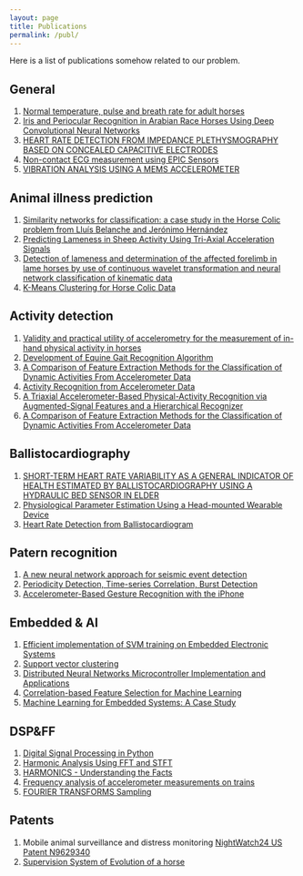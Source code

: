 ```yaml
---
layout: page
title: Publications
permalink: /publ/
---
```

Here is a list of publications somehow related to our problem.  

## General
1. [Normal temperature, pulse and breath rate for adult horses][NormalTPRadulthorses]
2. [Iris and Periocular Recognition in Arabian Race Horses Using Deep Convolutional Neural Networks][IRISRecHorse]
3. [HEART RATE DETECTION FROM IMPEDANCE PLETHYSMOGRAPHY BASED ON CONCEALED CAPACITIVE ELECTRODES][IMEKO-WC-2009-TC13-270]
4. [Non-contact ECG measurement using EPIC Sensors][ECGmeasurementEPIC]
5. [VIBRATION ANALYSIS USING A MEMS ACCELEROMETER][VAMEMS]

## Animal illness prediction

1. [Similarity networks for classification: a case study in the Horse Colic problem from Lluís Belanche and Jerónimo Hernández][NNforHorseColic]
2. [Predicting Lameness in Sheep Activity Using Tri-Axial Acceleration Signals][sheep]
3. [Detection of lameness and determination of the affected forelimb in lame horses by use of continuous wavelet transformation and neural network classification of kinematic data][LamenessWavelet]
4. [K-Means Clustering for Horse Colic Data][KMeansHorseColic]

## Activity detection

1. [Validity and practical utility of accelerometry for the measurement of in-hand physical activity in horses][accel_horse]
2. [Development of Equine Gait Recognition Algorithm][equine_gate]
3. [A Comparison of Feature Extraction Methods for the Classification of Dynamic Activities From Accelerometer Data][feature]  
4. [Activity Recognition from Accelerometer Data][ARAD]
5. [A Triaxial Accelerometer-Based Physical-Activity Recognition via Augmented-Signal Features and a Hierarchical Recognizer][AccelerometerActivityR]
6. [A Comparison of Feature Extraction Methods for the Classification of Dynamic Activities From Accelerometer Data][FeatureComp]
   

## Ballistocardiography

1. [SHORT-TERM HEART RATE VARIABILITY AS A GENERAL INDICATOR OF HEALTH ESTIMATED BY BALLISTOCARDIOGRAPHY USING A HYDRAULIC BED SENSOR IN ELDER][bedsensor]
2. [Physiological Parameter Estimation Using a Head-mounted Wearable Device][google]
3. [Heart Rate Detection from Ballistocardiogram][HRDBallisto]



## Patern recognition
1. [A new neural network approach for seismic event detection][deepdetect]
2. [Periodicity Detection, Time-series Correlation, Burst Detection][perioddetect]
3. [Accelerometer-Based Gesture Recognition with the iPhone][msc_thesis_marco_klingmann_iphone_gestures]


  
## Embedded & AI  
1. [Efficient implementation of SVM training on Embedded Electronic Systems][SVMonEmbedd]
2. [Support vector clustering][SVClustering]
3. [Distributed Neural Networks Microcontroller Implementation and Applications][DistributedNNMCU]
4. [Correlation-based Feature Selection for Machine Learning][CORFML]
5. [Machine Learning for Embedded Systems: A Case Study][MLtoESCS]


## DSP&FF
1. [Digital Signal Processing in Python][thinkdsp]
2. [Harmonic Analysis Using FFT and STFT][harmanfft]
3. [HARMONICS - Understanding the Facts][harmonics-understanding-thefacts]
4. [Frequency analysis of accelerometer measurements on trains][AccelFrAn]
5. [FOURIER TRANSFORMS Sampling][sampling]



## Patents
 1. Mobile animal surveillance and distress monitoring [NightWatch24 US Patent N9629340][patent_nw]
 2. [Supervision System of Evolution of a horse][patent_fr]  

[colic_nn]:https://arxiv.org/pdf/1403.4540.pdf
[sheep]:https://www.ncbi.nlm.nih.gov/pmc/articles/PMC5789307/
[accel_horse]:https://www.ncbi.nlm.nih.gov/pmc/articles/PMC4566433/
[equine_gate]:http://lup.lub.lu.se/luur/download?func=downloadFile&recordOId=8918412&fileOId=8918424
[patent_nw]:https://patents.google.com/patent/US9629340]
[patent_fr]:https://patents.google.com/patent/FR3049844A1/en
[feature]:https://core.ac.uk/download/pdf/1664021.pdf
[deepdetect]:https://www.lanl.gov/discover/news-stories-archive/2018/August/0816-seismic-event-detection.php
[bedsensor]:https://mospace.umsystem.edu/xmlui/bitstream/handle/10355/57250/research.pdf?sequence=2&isAllowed=y
[google]:https://www.media.mit.edu/publications/bioglass-physiological-parameter-estimation-using-a-head-mounted-wearable-device/
[NormalTPRadulthorses]:/assets/NormalTPRadulthorses.pdf
[LamenessWavelet]:/assets/LamenessWavelet.pdf
[NNforHorseColic]:/assets/NNforHorseColic.pdf
[SVMonEmbedd]:/assets/SVMonEmbedd.pdf
[SVClustering]:/assets/SVClustering.pdf
[KMeansHorseColic]:/assets/KMeansHorseColic.pdf
[HRDBallisto]:/assets/HRDBallisto.pdf
[DistributedNNMCU]:/assets/DistributedNNMCU.pdf
[CORFML]:/assets/CORFML.pdf
[thinkdsp]:/assets/thinkdsp.pdf
[IRISRecHorse]:/assets/IRISRecHorse.pdf
[perioddetect]:/assets/perioddetect.pdf
[ARAD]:/assets/ARAD.pdf
[AccelerometerActivityR]:/assets/AccelerometerActivityR.pdf
[harmanfft]:/assets/harmanfft.pdf
[harmonics-understanding-thefacts]:/assets/harmonics-understanding-thefacts.pdf
[IMEKO-WC-2009-TC13-270]:/assets/IMEKO-WC-2009-TC13-270.pdf
[msc_thesis_marco_klingmann_iphone_gestures]:/assets/msc_thesis_marco_klingmann_iphone_gestures.pdf
[ECGmeasurementEPIC]:/assets/ECGmeasurementEPIC.pdf
[AccelFrAn]:/assets/AccelFrAn.pdf
[MLtoESCS]:/assets/MLtoESCS.pdf
[sampling]:/assets/sampling.pdf
[FeatureComp]:/assets/FeatureComp.pdf
[VAMEMS]:/assets/VAMEMS.pdf












